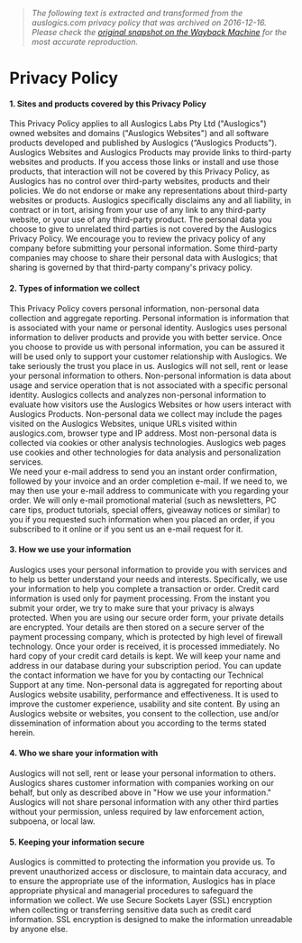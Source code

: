 > *The following text is extracted and transformed from the auslogics.com privacy policy that was archived on 2016-12-16. Please check the [original snapshot on the Wayback Machine](https://web.archive.org/web/20161216231644id_/http%3A//www.auslogics.com/en/legal) for the most accurate reproduction.*

# Privacy Policy

#### 1\. Sites and products covered by this Privacy Policy

This Privacy Policy applies to all Auslogics Labs Pty Ltd ("Auslogics") owned websites and domains ("Auslogics Websites") and all software products developed and published by Auslogics (“Auslogics Products”). Auslogics Websites and Auslogics Products may provide links to third-party websites and products. If you access those links or install and use those products, that interaction will not be covered by this Privacy Policy, as Auslogics has no control over third-party websites, products and their policies. We do not endorse or make any representations about third-party websites or products. Auslogics specifically disclaims any and all liability, in contract or in tort, arising from your use of any link to any third-party website, or your use of any third-party product. The personal data you choose to give to unrelated third parties is not covered by the Auslogics Privacy Policy. We encourage you to review the privacy policy of any company before submitting your personal information. Some third-party companies may choose to share their personal data with Auslogics; that sharing is governed by that third-party company's privacy policy. 

#### 2\. Types of information we collect

This Privacy Policy covers personal information, non-personal data collection and aggregate reporting. Personal information is information that is associated with your name or personal identity. Auslogics uses personal information to deliver products and provide you with better service. Once you choose to provide us with personal information, you can be assured it will be used only to support your customer relationship with Auslogics. We take seriously the trust you place in us. Auslogics will not sell, rent or lease your personal information to others. Non-personal information is data about usage and service operation that is not associated with a specific personal identity. Auslogics collects and analyzes non-personal information to evaluate how visitors use the Auslogics Websites or how users interact with Auslogics Products. Non-personal data we collect may include the pages visited on the Auslogics Websites, unique URLs visited within auslogics.com, browser type and IP address. Most non-personal data is collected via cookies or other analysis technologies. Auslogics web pages use cookies and other technologies for data analysis and personalization services.   
We need your e-mail address to send you an instant order confirmation, followed by your invoice and an order completion e-mail. If we need to, we may then use your e-mail address to communicate with you regarding your order. We will only e-mail promotional material (such as newsletters, PC care tips, product tutorials, special offers, giveaway notices or similar) to you if you requested such information when you placed an order, if you subscribed to it online or if you sent us an e-mail request for it. 

#### 3\. How we use your information

Auslogics uses your personal information to provide you with services and to help us better understand your needs and interests. Specifically, we use your information to help you complete a transaction or order. Credit card information is used only for payment processing. From the instant you submit your order, we try to make sure that your privacy is always protected. When you are using our secure order form, your private details are encrypted. Your details are then stored on a secure server of the payment processing company, which is protected by high level of firewall technology. Once your order is received, it is processed immediately. No hard copy of your credit card details is kept. We will keep your name and address in our database during your subscription period. You can update the contact information we have for you by contacting our Technical Support at any time. Non-personal data is aggregated for reporting about Auslogics website usability, performance and effectiveness. It is used to improve the customer experience, usability and site content. By using an Auslogics website or websites, you consent to the collection, use and/or dissemination of information about you according to the terms stated herein. 

#### 4\. Who we share your information with

Auslogics will not sell, rent or lease your personal information to others. Auslogics shares customer information with companies working on our behalf, but only as described above in "How we use your information." Auslogics will not share personal information with any other third parties without your permission, unless required by law enforcement action, subpoena, or local law. 

#### 5\. Keeping your information secure

Auslogics is committed to protecting the information you provide us. To prevent unauthorized access or disclosure, to maintain data accuracy, and to ensure the appropriate use of the information, Auslogics has in place appropriate physical and managerial procedures to safeguard the information we collect. We use Secure Sockets Layer (SSL) encryption when collecting or transferring sensitive data such as credit card information. SSL encryption is designed to make the information unreadable by anyone else. 
